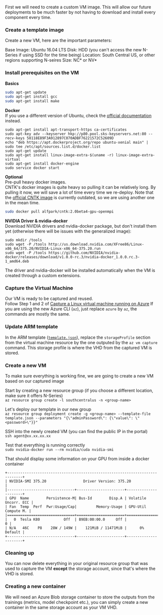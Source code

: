 First we will need to create a custom VM image. This will allow our future deployments to be much faster by not having to download and install every component every time.

### Create a template image
Create a new VM, here are the important parameters:

Base Image: Ubuntu 16.04 LTS
Disk: HDD (you can't access the new N-Series if using SSD for the time being)
Location: South Central US, or other regions supporting N-seires
Size: NC* or NV*

### Install prerequisites on the VM

__Basics__
```bash
sudo apt-get update
sudo apt-get install gcc
sudo apt-get install make
``` 

__Docker__  
If you use a different version of Ubuntu, check the [official documentation](https://docs.docker.com/engine/installation/) instead.
```
sudo apt-get install apt-transport-https ca-certificates
sudo apt-key adv --keyserver hkp://p80.pool.sks-keyservers.net:80 --recv-keys 58118E89F3A912897C070ADBF76221572C52609D
echo "deb https://apt.dockerproject.org/repo ubuntu-xenial main" | sudo tee /etc/apt/sources.list.d/docker.list
sudo apt-get update
sudo apt-get install linux-image-extra-$(uname -r) linux-image-extra-virtual
sudo apt-get install docker-engine
sudo service docker start
```

__Optional__  
Pre-pull heavy docker images.  
CNTK's docker images is quite heavy so pulling it can be relatively long. By pulling it now, we will save a lot of time every time we re-deploy.
Note that the [official CNTK image](https://hub.docker.com/r/microsoft/cntk/tags/) is currently outdated, so we are using another one in the mean time.
```bash
sudo docker pull alfpark/cntk:2.0beta4-gpu-openmpi
```
__NVIDIA Driver & nvidia-docker__  
Download NVIDIA drivers and nvidia-docker package, but don't install them yet (otherwise there will be issues with the generalized image):
```
sudo mkdir /tools
sudo wget -P /tools http://us.download.nvidia.com/XFree86/Linux-x86_64/375.20/NVIDIA-Linux-x86_64-375.20.run
sudo wget -P /tools https://github.com/NVIDIA/nvidia-docker/releases/download/v1.0.0-rc.3/nvidia-docker_1.0.0.rc.3-1_amd64.deb
```

The driver and nvidia-docker will be installed automatically when the VM is created through a custom extensions.

### Capture the Virtual Machine

Our VM is ready to be captured and reused.  
Follow Step 1 and 2 of [Capture a Linux virtual machine running on Azure](https://docs.microsoft.com/en-us/azure/virtual-machines/virtual-machines-linux-capture-image?toc=%2fazure%2fvirtual-machines%2flinux%2ftoc.json)
If you are using the new Azure CLI (`az`), just replace `azure` by `az`, the commands are mostly the same.

### Update ARM template

In the ARM template ([`template.json`](https://github.com/wbuchwalter/on-demand-training-cntk/blob/master/env/template.json)), replace the `storageProfile` section from the virtual machine resource by the one outputed by the `az vm capture` command. This storage profile is where the VHD from the captured VM is stored.

### Create a new VM

To make sure everything is working fine, we are going to create a new VM based on our captured image

Start by creating a new resource group (if you choose a different location, make sure it offers N-Series)  
`az resource group create -l southcentralus -n <group-name>`

Let's deploy our template in our new group  
`az resource group deployment create -g <group-name> --template-file template.json --parameters "{\"adminPassword\": {\"value\": \"<password>\"}}"`

SSH into the newly created VM (you can find the public IP in the portal)  
`ssh agent@xx.xx.xx.xx`

Test that everything is running correctly  
`sudo nvidia-docker run --rm nvidia/cuda nvidia-smi`

That should display some information on your GPU from inside a docker container  
```
+-----------------------------------------------------------------------------+
| NVIDIA-SMI 375.20                 Driver Version: 375.20                    |
|-------------------------------+----------------------+----------------------+
| GPU  Name        Persistence-M| Bus-Id        Disp.A | Volatile Uncorr. ECC |
| Fan  Temp  Perf  Pwr:Usage/Cap|         Memory-Usage | GPU-Util  Compute M. |
|===============================+======================+======================|
|   0  Tesla K80           Off  | B9EB:00:00.0     Off |                    0 |
| N/A   46C    P8    28W / 149W |    121MiB / 11471MiB |      0%      Default |
+-------------------------------+----------------------+----------------------+
```


### Cleaning up  
You can now delete everything in your original resource group that was used to capture the VM **except** the storage account, since that's where the VHD is stored.

### Creating a new container
We will need an Azure Blob storage container to store the outputs from the trainings (metrics, model checkpoint etc.), you can simply create a new container in the same storage account as your VM VHD.  

